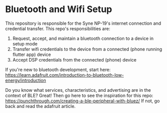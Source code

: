 # Bluetooth and Wifi Setup
This repository is responsible for the Syne NP-19's internet connection and credential transfer. This repo's responsibilities are:
1. Request, accept, and maintain a bluetooth connection to a device in setup mode
2. Transfer wifi credentials to the device from a connected (phone running flutter app) device
3. Accept DSP credentials from the connected (phone) device

If you're new to bluetooth development, start here: https://learn.adafruit.com/introduction-to-bluetooth-low-energy/introduction

Do you know what services, characteristics, and advertising are in the context of BLE? Great!
Then go here to see the inspiration for this repo: https://punchthrough.com/creating-a-ble-peripheral-with-bluez/
If not, go back and read the adafruit article.
